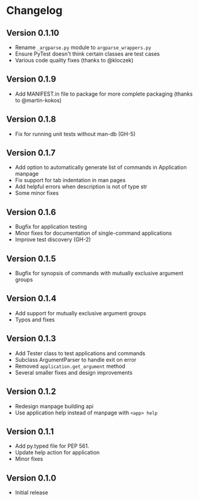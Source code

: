 # Changelog

## Version 0.1.10

* Rename `_argparse.py` module to `argparse_wrappers.py`
* Ensure PyTest doesn't think certain classes are test cases
* Various code quality fixes (thanks to @kloczek)

## Version 0.1.9

* Add MANIFEST.in file to package for more complete packaging (thanks to 
  @martin-kokos)

## Version 0.1.8

* Fix for running unit tests without man-db (GH-5)

## Version 0.1.7

* Add option to automatically generate list of commands in Application manpage
* Fix support for tab indentation in man pages
* Add helpful errors when description is not of type str
* Some minor fixes

## Version 0.1.6

* Bugfix for application testing
* Minor fixes for documentation of single-command applications
* Improve test discovery (GH-2)

## Version 0.1.5

* Bugfix for synopsis of commands with mutually exclusive argument groups

## Version 0.1.4

* Add support for mutually exclusive argument groups
* Typos and fixes

## Version 0.1.3

* Add Tester class to test applications and commands
* Subclass ArgumentParser to handle exit on error
* Removed ``application.get_argument`` method
* Several smaller fixes and design improvements

## Version 0.1.2

* Redesign manpage building api
* Use application help instead of manpage with ``<app> help``

## Version 0.1.1

* Add py.typed file for PEP 561.
* Update help action for application
* Minor fixes

## Version 0.1.0

* Initial release
